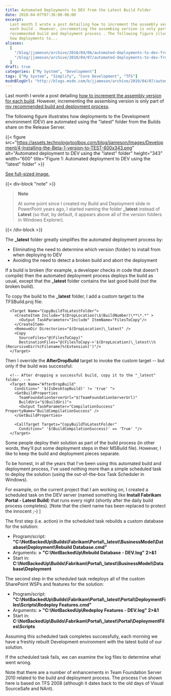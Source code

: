 ```yaml
---
title: Automated Deployments to DEV from the Latest Build Folder
date: 2010-04-07T07:36:00-06:00
excerpt:
  Last month I wrote a post detailing how to increment the assembly version for
  each build . However, incrementing the assembing version is only part of my
  recommended build and deployment process . The following figure illustrates
  how deployments to...
aliases:
  [
    "/blog/jjameson/archive/2010/04/06/automated-deployments-to-dev-from-the-latest-folder.aspx",
    "/blog/jjameson/archive/2010/04/07/automated-deployments-to-dev-from-the-latest-folder.aspx",
  ]
draft: true
categories: ["My System", "Development"]
tags: ["My System", "Simplify", "Core Development", "TFS"]
msdnBlogUrl: "http://blogs.msdn.com/b/jjameson/archive/2010/04/07/automated-deployments-to-dev-from-the-latest-folder.aspx"
---
```


Last month I wrote a post detailing
[how to increment the assembly version for each build](/blog/jjameson/2010/03/25/incrementing-the-assembly-version-for-each-build).
However, incrementing the assembing version is only part of
[my recommended build and deployment process](/blog/jjameson/2009/09/26/build-and-deployment-overview).

The following figure illustrates how deployments to the Development environment
(DEV) are automated using the "latest" folder from the Builds share on the
Release Server.

{{< figure
src="https://assets.technologytoolbox.com/blog/jjameson/Images/Development/4-Installing-the-Beta-1-version-to-TEST-600x343.png"
alt="Automated deployment to DEV using the \"latest\" folder" height="343"
width="600"
title="Figure 1: Automated deployment to DEV using the \"latest\" folder" >}}

[See full-sized image.](https://assets.technologytoolbox.com/blog/jjameson/Images/Development/4-Installing-the-Beta-1-version-to-TEST-940x538.png)

{{< div-block "note" >}}

> **Note**
>
> At some point since I created my Build and Deployment slide in PowerPoint
> years ago, I started naming the folder **\_latest** instead of **Latest** (so
> that, by default, it appears above all of the version folders in Windows
> Explorer).

{{< /div-block >}}

The **\_latest** folder greatly simplifies the automated deployment process by:

- Eliminating the need to determine which version (folder) to install from when
  deploying to DEV
- Avoiding the need to detect a broken build and abort the deployment

If a build is broken (for example, a developer checks in code that doesn't
compile) then the automated deployment process deploys the build as usual,
except that the **\_latest** folder contains the last good build (not the broken
build).

To copy the build to the **\_latest** folder, I add a custom target to the
TFSBuild.proj file:

```
  <Target Name="CopyBuildToLatestFolder">
    <CreateItem Include="$(DropLocation)\$(BuildNumber)\**\*.*" >
      <Output TaskParameter="Include" ItemName="FilesToCopy"/>
    </CreateItem>
    <RemoveDir Directories="$(DropLocation)\_latest" />
    <Copy
      SourceFiles="@(FilesToCopy)"
      DestinationFiles="@(FilesToCopy->'$(DropLocation)\_latest\\%(RecursiveDir)%(Filename)%(Extension)')"/>
  </Target>
```

Then I override the **AfterDropBuild** target to invoke the custom target -- but
only if the build was successful:

```
  <!-- After dropping a successful build, copy it to the "_latest" folder. -->
  <Target Name="AfterDropBuild"
    Condition=" '$(IsDesktopBuild)' != 'true' ">
    <GetBuildProperties
      TeamFoundationServerUrl="$(TeamFoundationServerUrl)"
      BuildUri="$(BuildUri)">
      <Output TaskParameter="CompilationSuccess" PropertyName="BuildCompilationSuccess" />
    </GetBuildProperties>

    <CallTarget Targets="CopyBuildToLatestFolder"
      Condition=" '$(BuildCompilationSuccess)' == 'True' "/>
  </Target>
```

Some people deploy their solution as part of the build process (in other words,
they'll put some deployment steps in their MSBuild file). However, I like to
keep the build and deployment pieces separate.

To be honest, in all the years that I've been using this automated build and
deployment process, I've used nothing more than a simple scheduled task to
deploy the solution (using the out-of-the-box Task Scheduler in Windows).

For example, on the current project that I am working on, I created a scheduled
task on the DEV server (named something like **Install Fabrikam Portal - Latest
Build**) that runs every night (shortly after the daily build process
completes). [Note that the client name has been replaced to protect the innocent
;-) ]

The first step (i.e. action) in the scheduled task rebuilds a custom database
for the solution:

- Program/script:
  **"C:\NotBackedUp\Builds\Fabrikam\Portal\\_latest\BusinessModel\Database\Deployment\Rebuild
  Database.cmd"**
- Arguments: **&gt; "C:\NotBackedUp\Rebuild Database - DEV.log" 2&gt;&1**
- Start in:
  **C:\NotBackedUp\Builds\Fabrikam\Portal\\_latest\BusinessModel\Database\Deployment**

The second step in the scheduled task redeploys all of the custom SharePoint
WSPs and features for the solution:

- Program/script:
  **"C:\NotBackedUp\Builds\Fabrikam\Portal\\_latest\Portal\DeploymentFiles\Scripts\Redeploy
  Features.cmd"**
- Arguments: **&gt; "C:\NotBackedUp\Redeploy Features - DEV.log" 2&gt;&1**
- Start in:
  **C:\NotBackedUp\Builds\Fabrikam\Portal\\_latest\Portal\DeploymentFiles\Scripts**

Assuming this scheduled task completes successfully, each morning we have a
freshly rebuilt Development environment with the latest build of our solution.

If the scheduled task fails, we can examine the log files to determine what went
wrong.

Note that there are a number of enhancements in Team Foundation Server 2010
related to the build and deployment process. The process I've shown here is
based on TFS 2008 (although it dates back to the old days of Visual SourceSafe
and NAnt).
